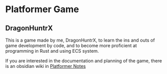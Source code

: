 # Platformer Game
## DragonHuntrX

This is a game made by me, DragonHuntrX, to learn the ins and outs of game development by code, and to become more proficient at programming in Rust and using ECS system.

If you are interested in the documentation and planning of the game, there is an obsidian wiki in [Platformer Notes](./Platformer%20Notes/)